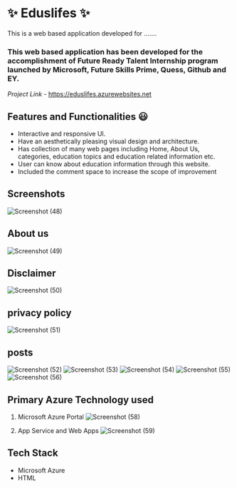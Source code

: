 # ✨ Eduslifes ✨

This is a web based application developed for .......

### This web based application has been developed for the accomplishment of Future Ready Talent Internship program launched by Microsoft, Future Skills Prime, Quess, Github and EY.


*Project Link* - https://eduslifes.azurewebsites.net

## Features and Functionalities 😃

- Interactive and responsive UI.
- Have an aesthetically pleasing visual design and architecture.
- Has collection of many web pages including Home, About Us, categories, education topics and education related information etc.
- User can know about education information through this website.
- Included the comment space to increase the scope of improvement 

## Screenshots
![Screenshot (48)](https://user-images.githubusercontent.com/116478333/207287562-d03f3dc3-55f3-4741-80a4-8079ba4c05d5.png)

## About us
![Screenshot (49)](https://user-images.githubusercontent.com/116478333/207287634-e74a6dd3-97b0-469e-92fd-ca9f22421599.png)

## Disclaimer
![Screenshot (50)](https://user-images.githubusercontent.com/116478333/207287670-f58945d6-c4fe-4d9a-b1ae-e910514938f4.png)

## privacy policy
![Screenshot (51)](https://user-images.githubusercontent.com/116478333/207288096-26f59e34-02e4-4201-a285-49ca44cc6614.png)

## posts
![Screenshot (52)](https://user-images.githubusercontent.com/116478333/207287724-cdf9d2bf-8052-4e64-b104-1b041e82bc4c.png)
![Screenshot (53)](https://user-images.githubusercontent.com/116478333/207287753-accbd70f-0ae9-4406-bea3-e5722fdaa7fb.png)
![Screenshot (54)](https://user-images.githubusercontent.com/116478333/207287779-269ffd54-3492-4689-8563-d6887c5e5f3e.png)
![Screenshot (55)](https://user-images.githubusercontent.com/116478333/207287825-fffaacf0-5081-4692-8a06-905168308738.png)
![Screenshot (56)](https://user-images.githubusercontent.com/116478333/207287847-aeca246d-dd14-4612-a526-472654824e63.png)

## Primary Azure Technology used
1. Microsoft Azure Portal
![Screenshot (58)](https://user-images.githubusercontent.com/116478333/207287875-74de2505-eb7c-4d64-88dc-5f17aa8da917.png)

2. App Service and Web Apps
![Screenshot (59)](https://user-images.githubusercontent.com/116478333/207287902-6a8e1357-c649-4a97-bad2-6673d5450a91.png)

## Tech Stack
- Microsoft Azure
- HTML
